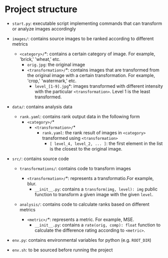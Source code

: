 # Project structure

-   `start.py`: executable script implementing commands that can transform or
	analyze images accordingly

-   `images/`: contains source images to be ranked according to
	different metrics

	-   `<category>/`\*: contains a certain category of image. For
		example, 'brick,' 'wheat,' etc.
		-   `orig.jpg`: the original image
		-   `<transformation>/`\*: contains images that are transformed
			from the original image with a certain transformation. For
			example, 'crop,' 'watermark,' etc.
			-   `level_[1-9].jpg`\*: images transformed with different
				intensity with the particular `<transformation>`. Level
				1 is the least transformed.

-   `data/`: contains analysis data
	-   `rank.yaml`: contains rank output data in the following form
		- `<category>/`\*
			- `<transformation>/`\*
				- `rank.yaml`: the rank result of images in
				  `<category>` transformed using `<transformation>`
					- `[ level_4, level_2, ... ]`: the first element in
					  the list is the closest to the original image.

-   `src/`: contains source code

	-   `transformations/`: contains code to transform images
		-   `<transformation>/`\*: represents a transformatio.For
			example, blur.
			-   `__init__.py`: contains a `transform(img, level): img`
				public function to transform a given image with the
				given `level`.

	-   `analysis/`: contains code to calculate ranks based on different
		metrics

		-   `<metric>/`\*: represents a metric. For example, MSE.
			-   `__init__.py`: contains a `rate(orig, comp): float`
				function to calculate the difference rating according to
				`<metric>`.

-   `env.py`: contains environmental variables for python (e.g.
	`ROOT_DIR`)

-   `env.sh`: to be sourced before running the project
